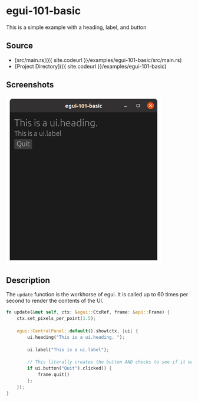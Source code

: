 
# egui-101-basic

This is a simple example with a heading, label, and button

## Source
- [src/main.rs]({{ site.codeurl }}/examples/egui-101-basic/src/main.rs)
- [Project Directory]({{ site.codeurl }}/examples/egui-101-basic)


## Screenshots

![Screenshot](screen1.png)

## Description

The `update` function is the workhorse of egui.  It is called up to 60 times per second to render the contents of the UI.

```rust
fn update(&mut self, ctx: &egui::CtxRef, frame: &epi::Frame) {
    ctx.set_pixels_per_point(1.5);

    egui::CentralPanel::default().show(ctx, |ui| {
        ui.heading("This is a ui.heading. ");

        ui.label("This is a ui.label");

        // This literally creates the button AND checks to see if it was clicked
        if ui.button("Quit").clicked() {
            frame.quit()
        };
    });
}
```
